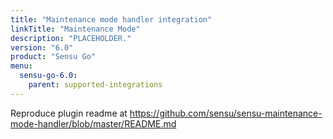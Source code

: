 ```yaml
---
title: "Maintenance mode handler integration"
linkTitle: "Maintenance Mode"
description: "PLACEHOLDER."
version: "6.0"
product: "Sensu Go"
menu: 
  sensu-go-6.0:
    parent: supported-integrations
---
```


Reproduce plugin readme at https://github.com/sensu/sensu-maintenance-mode-handler/blob/master/README.md

